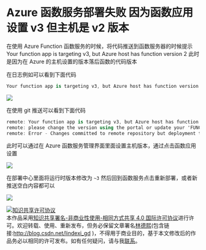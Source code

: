 # Azure 函数服务部署失败 因为函数应用设置 v3 但主机是 v2 版本

在使用 Azure Function 函数服务的时候，将代码推送到函数服务器的时候提示 Your function app is targeting v3, but Azure host has function version 2 此时是因为在 Azure 的主机设置的版本落后函数的代码版本

<!--more-->
<!-- CreateTime:5/13/2020 8:54:17 AM -->

<!-- 发布 -->

在日志例如可以看到下面代码

```csharp
Your function app is targeting v3, but Azure host has function version ~2, \nplease change the version using the portal or update your 'FUNCTIONS_EXTENSION_VERSION' appsetting and retry
```

<!-- ![](image/Azure 函数服务部署失败 因为函数应用设置 v3 但主机是 v2 版本/Azure 函数服务部署失败 因为函数应用设置 v3 但主机是 v2 版本0.png) -->

![](http://image.acmx.xyz/lindexi%2F2020513855502953.jpg)

在使用 git 推送可以看到下面代码

```csharp
remote: Your function app is targeting v3, but Azure host has function version ~2,
remote: please change the version using the portal or update your 'FUNCTIONS_EXTENSION_VERSION' appsetting and retry
remote: Error - Changes committed to remote repository but deployment to website failed.

```

此时可以通过在 Azure 函数服务管理界面里面设置主机版本，通过点击函数应用设置

<!-- ![](image/Azure 函数服务部署失败 因为函数应用设置 v3 但主机是 v2 版本/Azure 函数服务部署失败 因为函数应用设置 v3 但主机是 v2 版本1.png) -->

![](http://image.acmx.xyz/lindexi%2F2020513856297924.jpg)

在部署中心里面将运行时版本修改为 `~3` 然后回到函数服务点击重新部署，或者新推送空白内容都可以

<!-- ![](image/Azure 函数服务部署失败 因为函数应用设置 v3 但主机是 v2 版本/Azure 函数服务部署失败 因为函数应用设置 v3 但主机是 v2 版本2.png) -->

![](http://image.acmx.xyz/lindexi%2F2020513857115882.jpg)

<a rel="license" href="http://creativecommons.org/licenses/by-nc-sa/4.0/"><img alt="知识共享许可协议" style="border-width:0" src="https://i.creativecommons.org/l/by-nc-sa/4.0/88x31.png" /></a><br />本作品采用<a rel="license" href="http://creativecommons.org/licenses/by-nc-sa/4.0/">知识共享署名-非商业性使用-相同方式共享 4.0 国际许可协议</a>进行许可。欢迎转载、使用、重新发布，但务必保留文章署名[林德熙](http://blog.csdn.net/lindexi_gd)(包含链接:http://blog.csdn.net/lindexi_gd )，不得用于商业目的，基于本文修改后的作品务必以相同的许可发布。如有任何疑问，请与我[联系](mailto:lindexi_gd@163.com)。
